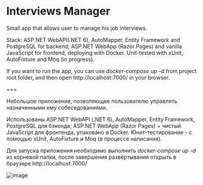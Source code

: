 # Interviews Manager


Small app that allows user to manage his job interviews.

Stack: ASP.NET WebAPI(.NET 6), AutoMapper, Entity Framework and PostgreSQL for backend; ASP.NET WebApp (Razor Pages) and vanilla JavaScript for frontend, deploying with Docker. Unit-tested with xUnit, AutoFixture and Moq (in progress).

If you want to run the app, you can use <i>docker-compose up -d </i> from project root folder, and then open http://localhost:7000/ in your browser.

===

Небольшое приложение, позволяющее пользователю управлять назначенными ему собеседованиями.

Использованы ASP.NET WebAPI (.NET 6), AutoMapper, Entity Framework, PostgreSQL для бэкенда; ASP.NET WebApp (Razor Pages) + чистый JavaScript для фронтенда, упаковано в Docker. Юнит-тестирование - с  помощью xUnit, AutoFixture и Moq (в процессе написания).

Для запуска приложения необходимо выполнить <i>docker-compose up -d </i>из корневой папки, после завершения развёртывания открыть в браузере http://localhost:7000/


![image](https://user-images.githubusercontent.com/31833100/178781668-626be330-72fc-49b7-b623-04ed71424efc.png)
